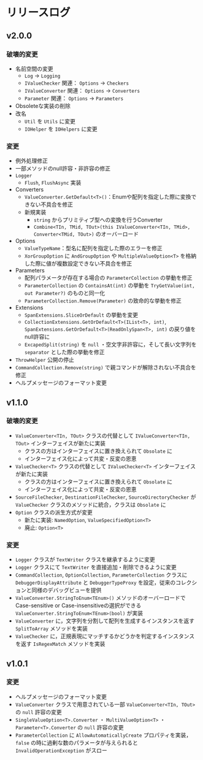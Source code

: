 # リリースログ

## v2.0.0

### 破壊的変更
- 名前空間の変更
  - `Log` → `Logging`
  - `IValueChecker` 関連： `Options` → `Checkers`
  - `IValueConverter` 関連： `Options` → `Converters`
  - `Parameter` 関連： `Options` → `Parameters`
- Obsoleteな実装の削除
- 改名
  - `Util` を `Utils` に変更
  - `IOHelper` を `IOHelpers` に変更

### 変更
- 例外処理修正
- 一部メソッドのnull許容・非許容の修正
- `Logger`
  - `Flush`, `FlushAsync` 実装
- Converters
  - `ValueConverter.GetDefault<T>()`：Enumや配列を指定した際に変換できない不具合を修正
  - 新規実装
    - `string` からプリミティブ型への変換を行うConverter
    - `Combine<TIn, TMid, TOut>(this IValueConverter<TIn, TMid>, Converter<TMid, TOut>)` のオーバーロード
- Options
  - `ValueTypeName`：型名に配列を指定した際のエラーを修正
  - `XorGroupOption` に `AndGroupOption` や `MultipleValueOption<T>` を格納した際に値が複数設定できない不具合を修正
- Parameters
  - 配列パラメータが存在する場合の `ParameterCollection` の挙動を修正
  - `ParameterCollection` の `ContainsAt(int)` の挙動を `TryGetValue(int, out Parameter?)` のものと同一化
  - `ParameterCollection.Remove(Parameter)` の致命的な挙動を修正
- Extensions
  - `SpanExtensions.SliceOrDefault` の挙動を変更
  - `CollectionExtensions.GetOrDefault<T>(IList<T>, int)`, `SpanExtensions.GetOrDefault<T>(ReadOnlySpan<T>, int)` の戻り値をnull許容に
  - `ExcapedSplit(string)` を `null` ・空文字非許容に，そして長い文字列を `separator` とした際の挙動を修正
- `ThrowHelper` 公開の停止
- `CommandCollection.Remove(string)` で親コマンドが解除されない不具合を修正
- ヘルプメッセージのフォーマット変更

## v1.1.0

### 破壊的変更

- `ValueConverter<TIn, TOut>` クラスの代替として `IValueConverter<TIn, TOut>` インターフェイスが新たに実装
  - クラスの方はインターフェイスに置き換えられて `Obsolate` に
  - インターフェイス化によって共変・反変の恩恵
- `ValueChecker<T>` クラスの代替として `IValueChecker<T>` インターフェイスが新たに実装
  - クラスの方はインターフェイスに置き換えられて `Obsolate` に
  - インターフェイス化によって共変・反変の恩恵
- `SourceFileChecker`, `DestinationFileChecker`, `SourceDirectoryChecker` が `ValueChecker` クラスのメソッドに統合，クラスは `Obsolate` に
- `Option` クラスの派生方式が変更
  - 新たに実装: `NamedOption`, `ValueSpecifiedOption<T>`
  - 廃止: `Option<T>`

### 変更

- `Logger` クラスが `TextWriter` クラスを継承するように変更
- `Logger` クラスにて `TextWriter` を直接追加・削除できるように変更
- `CommandCollection`, `OptionCollection`, `ParameterCollection` クラスに `DebuggerDisplayAttribute` と `DebuggerTypeProxy` を設定，従来のコレクションと同様のデバッグビューを提供
- `ValueConverter.StringToEnum<TEnum>()` メソッドのオーバーロードでCase-sensitive or Case-insensitiveの選択ができる`ValueConverter.StringToEnum<TEnum>(bool)` が実装
- `ValueConverter` に，文字列を分割して配列を生成するインスタンスを返す `SplitToArray` メソッドを実装
- `ValueChecker` に，正規表現にマッチするかどうかを判定するインスタンスを返す `IsRegexMatch` メソッドを実装

## v1.0.1

### 変更

- ヘルプメッセージのフォーマット変更
- `ValueConverter` クラスで用意されている一部 `ValueConverter<TIn, TOut>` の `null` 許容の変更
- `SingleValueOption<T>.Converter` ・ `MultiValueOption<T>` ・ `Parameter<T>.Converter` の `null` 許容の変更
- `ParameterCollection` に `AllowAutomaticallyCreate` プロパティを実装， `false` の時に過剰な数のパラメータが与えられると `InvalidOperationException` がスロー
